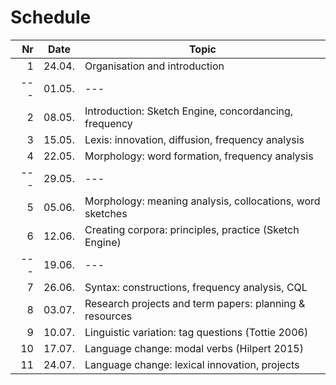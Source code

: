 # Schedule

| Nr  | Date   | Topic                                                     |
|----:|--------|-----------------------------------------------------------|
|   1 | 24.04. | Organisation and introduction                             |
| --- | 01.05. | ---                                                       |
|   2 | 08.05. | Introduction: Sketch Engine, concordancing, frequency     |
|   3 | 15.05. | Lexis: innovation, diffusion, frequency analysis          |
|   4 | 22.05. | Morphology: word formation, frequency analysis          |
| --- | 29.05. | ---                                                       |
|   5 | 05.06. | Morphology: meaning analysis, collocations, word sketches |
|   6 | 12.06. | Creating corpora: principles, practice (Sketch Engine)    |
| --- | 19.06. | ---                                                       |
|   7 | 26.06. | Syntax: constructions, frequency analysis, CQL            |
|   8 | 03.07. | Research projects and term papers: planning & resources   |
|   9 | 10.07. | Linguistic variation: tag questions (Tottie 2006)                    |
|  10 | 17.07. | Language change: modal verbs (Hilpert 2015)               |
|  11 | 24.07. | Language change: lexical innovation, projects             |
